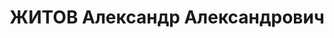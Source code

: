---
title: ЖИТОВ Александр Александрович
description: "Род. в 1895, русский. Комбриг, командир 15-й тяжелобомбардировочной\
  \ бригады \n  Арестован 15.11.1937. Приговор: ВК ВС СССР, 21.12.1937 – ВМН. Расстрелян\
  \ 1937. \n  Реабилитирован 08.09.1956"
---